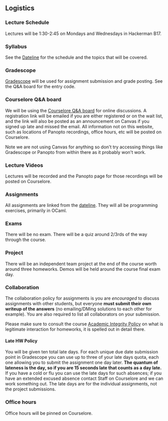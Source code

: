## Logistics

### Lecture Schedule

Lectures will be 1:30-2:45 on Mondays and Wednesdays in Hackerman B17.
### Syllabus

See the [Dateline](dateline.html) for the schedule and the topics that will be covered.

### Gradescope

[Gradescope](https://gradescope.com) will be used for assignment submission and grade posting. See the Q&A board for the entry code.

### Courselore Q&A board

We will be using the [Courselore Q&A board](https://courselore.org/courses/9034692226) for online discussions. A registration link will be emailed if you are either registered or on the wait list, and the link will also be posted as an announcement on Canvas if you signed up late and missed the email.  All information not on this website, such as locations of Panopto recordings, office hours, etc will be posted on Courselore.

Note we are not using Canvas for anything so don't try accessing things like Gradescope or Panopto from within there as it probably won't work.

### Lecture Videos
Lectures will be recorded and the Panopto page for those recordings will be posted on Courselore.

### Assignments

All assignments are linked from the [dateline](dateline.html). They will all be programming exercises, primarily in OCaml.

### Exams

There will be no exam.  There will be a quiz around 2/3rds of the way through the course.

### Project

There will be an independent team project at the end of the course worth around three homeworks.  Demos will be held around the course final exam day.

### Collaboration

The collaboration policy for assignments is you are *encouraged* to discuss assignments with other students, but everyone **must submit their own writeup of the answers** (no emailing/DMing solutions to each other for example).  You are also required to list all collaborators on your submission.

Please make sure to consult the course [Academic Integrity Policy](integrity.html) on what is legitimate interaction for homeworks, it is spelled out in detail there.

#### Late HW Policy

You will be given ten total late days. For each unique due date submission point in Gradescope you can use up to three of your late days quota, each one allowing you to submit the assignment one day later.  **The quantum of lateness is the day, so if you are 15 seconds late that counts as a day late.** If you have a cold or flu you can use the late days for such absences; if you have an extended excused absence contact Staff on Courselore and we can work something out.  The late days are for the individual assignments, not the project submissions.

### Office hours

Office hours will be pinned on Courselore.

